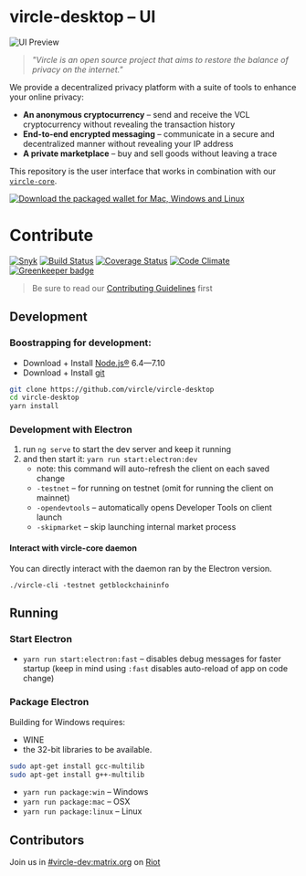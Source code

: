 # vircle-desktop – UI

![UI Preview](preview.gif)

> *"Vircle is an open source project that aims to restore the balance of privacy on the internet."*

We provide a decentralized privacy platform with a suite of tools to enhance your online privacy:

* **An anonymous cryptocurrency** – send and receive the VCL cryptocurrency without revealing the transaction history
* **End-to-end encrypted messaging** – communicate in a secure and decentralized manner without revealing your IP address
* **A private marketplace** – buy and sell goods without leaving a trace

This repository is the user interface that works in combination with our [`vircle-core`](https://github.com/vircle/vircle-core).

[![Download the packaged wallet for Mac, Windows and Linux](download-button.png)](https://github.com/vircle/vircle-desktop/releases)

# Contribute

[![Snyk](https://snyk.io/test/github/vircle/vircle-desktop/badge.svg)](https://snyk.io/test/github/vircle/vircle-desktop)
[![Build Status](https://travis-ci.org/vircle/vircle-desktop.svg?branch=master)](https://travis-ci.org/vircle/vircle-desktop)
[![Coverage Status](https://coveralls.io/repos/github/vircle/vircle-desktop/badge.svg?branch=master)](https://coveralls.io/github/vircle/vircle-desktop?branch=master)
[![Code Climate](https://codeclimate.com/github/vircle/vircle-desktop/badges/gpa.svg)](https://codeclimate.com/github/vircle/vircle-desktop)
[![Greenkeeper badge](https://badges.greenkeeper.io/vircle/vircle-desktop.svg)](https://greenkeeper.io/)

> Be sure to read our [Contributing Guidelines](CONTRIBUTING.md) first

## Development

### Boostrapping for development:

* Download + Install [Node.js®](https://nodejs.org/) 6.4—7.10
* Download + Install [git](https://git-scm.com/)

```bash
git clone https://github.com/vircle/vircle-desktop
cd vircle-desktop
yarn install
```

### Development with Electron

1. run `ng serve` to start the dev server and keep it running
2. and then start it: `yarn run start:electron:dev`
   * note: this command will auto-refresh the client on each saved change
   * `-testnet` – for running on testnet (omit for running the client on mainnet)
   * `-opendevtools` – automatically opens Developer Tools on client launch
   * `-skipmarket` – skip launching internal market process

#### Interact with vircle-core daemon

You can directly interact with the daemon ran by the Electron version.

```
./vircle-cli -testnet getblockchaininfo
```

## Running

### Start Electron

* `yarn run start:electron:fast` – disables debug messages for faster startup (keep in mind using `:fast` disables auto-reload of app on code change)

### Package Electron

Building for Windows requires:
* WINE
* the 32-bit libraries to be available.

```bash
sudo apt-get install gcc-multilib
sudo apt-get install g++-multilib
```


* `yarn run package:win` – Windows
* `yarn run package:mac` – OSX
* `yarn run package:linux` – Linux

## Contributors

Join us in [#vircle-dev:matrix.org](https://riot.im/app/#/room/#vircle-dev:matrix.org) on [Riot](https://riot.im)
